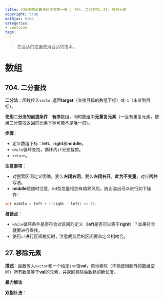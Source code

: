 ```yaml
---
title: 代码随想录算法训练营第一天 | 704. 二分查找，27. 移除元素   
copyright: true
mathjax: true
categories:
- Leetcode
tags: 
---
```


> 在合适的位置使用合适的技术。

# 数组
## 704. 二分查找
**二分法**：函数传入`vector`返回**target**（查找目标的数组下标）或`-1`（未查到目标）。

**使用二分法的前提条件**：**有序**数组，同时数组中**无重复元素**（一旦有重复元素，使用二分查找返回的元素下标可能不是唯一的）。

**步骤**：
* 定义数组下标：**left**、**right**和**middle**。
* `while`循环查找，循环内`if`分支裁剪。
* `return`。

**注意事项**：
* 对搜索区间定义明确，要么**左闭右闭**，要么**左闭右开**。**此为不变量**，对应两种写法。
* **middle**赋值时注意，int型变量相加有越界风险。防止溢出可以进行如下操作：
```C++
int middle = left + ((right - left) >> 1);
```

**易错点**：
* `while`循环条件是否符合对区间的定义（**left**是否可以等于**right**）？如果符合就要进行查找。
* 使用`if`进行区间裁剪时，注意裁剪后的区间要和定义相吻合。

## 27. 移除元素
**描述**：函数传入`vector`和一个给定`int`值**val**，原地移除（不能使用额外的数组空间）所有数值等于**val**的元素，并返回移除后数组的新长度。

**暴力解法**

**双指针法**：
